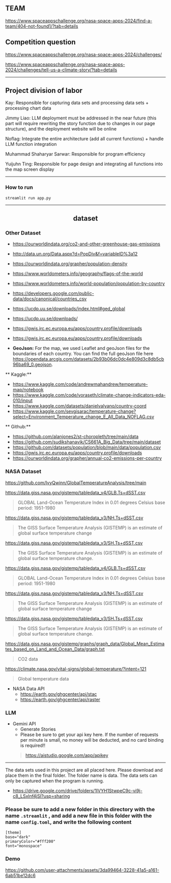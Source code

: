 ## TEAM

https://www.spaceappschallenge.org/nasa-space-apps-2024/find-a-team/404-not-found1/?tab=details

## Competition question

https://www.spaceappschallenge.org/nasa-space-apps-2024/challenges/

https://www.spaceappschallenge.org/nasa-space-apps-2024/challenges/tell-us-a-climate-story/?tab=details

---


## Project division of labor

Kay: Responsible for capturing data sets and processing data sets + processing chart data

Jimmy Liao: LLM deployment must be addressed in the near future (this part will require rewriting the story function due to changes in our page structure), and the deployment website will be online

Noflag: Integrate the entire architecture (add all current functions) + handle LLM function integration

Muhammad Shaharyar Sarwar: Responsible for program efficiency

Yuijuhn Ting: Responsible for page design and integrating all functions into the map screen display

----

### How to run

`streamlit run app.py`

-----
<h2 align='center'>dataset</h2>

### Other Dataset

+ https://ourworldindata.org/co2-and-other-greenhouse-gas-emissions
+ http://data.un.org/Data.aspx?d=PopDiv&f=variableID%3a12
+ https://ourworldindata.org/grapher/population-density
+ https://www.worldometers.info/geography/flags-of-the-world
+ https://www.worldometers.info/world-population/population-by-country
+ https://developers.google.com/public-data/docs/canonical/countries_csv
+ https://ucdp.uu.se/downloads/index.html#ged_global
+ https://ucdp.uu.se/downloads/
+ https://gwis.jrc.ec.europa.eu/apps/country.profile/downloads
+ https://gwis.jrc.ec.europa.eu/apps/country.profile/downloads  


+ **GeoJson:** For the map, we used Leaflet and geoJson files for the boundaries of each country. You can find the full geoJson file here https://opendata.arcgis.com/datasets/2b93b06dc0dc4e809d3c8db5cb96ba69_0.geojson. 

** Kaggle:** 
  + https://www.kaggle.com/code/andrewmahandrew/temperature-map/notebook
  + https://www.kaggle.com/code/voraseth/climate-change-indicators-eda-010/input
  + https://www.kaggle.com/datasets/danielvalyano/country-coord
  + https://www.kaggle.com/sevgisarac/temperature-change?select=Environment_Temperature_change_E_All_Data_NOFLAG.csv
    
** Github:**
  + https://github.com/alanjones2/st-choropleth/tree/main/data
  + https://github.com/sudikshanavik/CS661A_Big_Data/tree/main/dataset
  + https://github.com/datasets/population/blob/main/data/population.csv
  + https://gwis.jrc.ec.europa.eu/apps/country.profile/downloads 
  + https://ourworldindata.org/grapher/annual-co2-emissions-per-country


### NASA Dataset

https://github.com/IvyQwinn/GlobalTemperatureAnalysis/tree/main

https://data.giss.nasa.gov/gistemp/tabledata_v4/GLB.Ts+dSST.csv 

> GLOBAL Land-Ocean Temperature Index in 0.01 degrees Celsius   base period: 1951-1980

https://data.giss.nasa.gov/gistemp/tabledata_v3/NH.Ts+dSST.csv

> The GISS Surface Temperature Analysis (GISTEMP) is an estimate of global surface temperature change

https://data.giss.nasa.gov/gistemp/tabledata_v3/SH.Ts+dSST.csv

> The GISS Surface Temperature Analysis (GISTEMP) is an estimate of global surface temperature change.

https://data.giss.nasa.gov/gistemp/tabledata_v4/GLB.Ts+dSST.csv 

> GLOBAL Land-Ocean Temperature Index in 0.01 degrees Celsius   base period: 1951-1980

https://data.giss.nasa.gov/gistemp/tabledata_v3/NH.Ts+dSST.csv

> The GISS Surface Temperature Analysis (GISTEMP) is an estimate of global surface temperature change

https://data.giss.nasa.gov/gistemp/tabledata_v3/SH.Ts+dSST.csv

> The GISS Surface Temperature Analysis (GISTEMP) is an estimate of global surface temperature change.

https://data.giss.nasa.gov/gistemp/graphs/graph_data/Global_Mean_Estimates_based_on_Land_and_Ocean_Data/graph.txt

> CO2 data

https://climate.nasa.gov/vital-signs/global-temperature/?intent=121

> Global temperature data

+ NASA Data API
  + https://earth.gov/ghgcenter/api/stac
  + https://earth.gov/ghgcenter/api/raster

### LLM

+ Gemini API
  + Generate Stories
  + Please be sure to get your api key here. If the number of requests per minute is small, no money will be deducted, and no card binding is required!!
  > https://aistudio.google.com/app/apikey

---------------

The data sets used in this project are all placed here. Please download and place them in the final folder. The folder name is data. The data sets can only be captured when the program is running.

+ https://drive.google.com/drive/folders/1IVYH1StwpeC9c-vi9j-c8_LSxlnf4jSI?usp=sharing

### Please be sure to add a new folder in this directory with the name `.streamlit` , and add a new file in this folder with the name `config.toml`, and write the following content

```
[theme]
base="dark"
primaryColor="#fff200"
font="monospace"

```

### Demo



https://github.com/user-attachments/assets/3da99464-3228-41a5-a161-6ab51be12dc6

